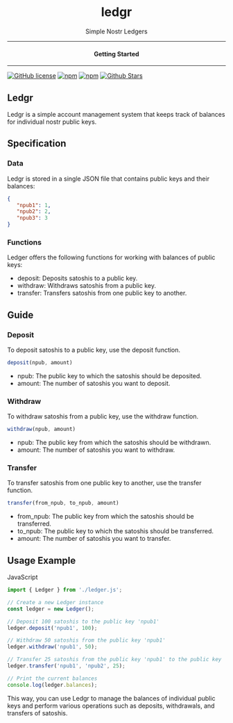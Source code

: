 <div align="center">
  <h1>ledgr</h1>
</div>

<div align="center">  
Simple Nostr Ledgers
</div>

---

<div align="center">
<h4>Getting Started</h4>
</div>
  
---
  

[![GitHub license](https://img.shields.io/badge/license-MIT-blue.svg)](LICENSE)
[![npm](https://img.shields.io/npm/v/ledgr)](https://npmjs.com/package/ledgr)
[![npm](https://img.shields.io/npm/dw/ledgr.svg)](https://npmjs.com/package/ledgr)
[![Github Stars](https://img.shields.io/github/stars/webledgers/ledgr.svg)](https://github.com/webledgers/ledgr/)




## Ledgr

Ledgr is a simple account management system that keeps track of balances for individual nostr public keys.

## Specification

### Data

Ledgr is stored in a single JSON file that contains public keys and their balances:

```json
{
   "npub1": 1,
   "npub2": 2,
   "npub3": 3
}
```

### Functions

Ledger offers the following functions for working with balances of public keys:

- deposit: Deposits satoshis to a public key.
- withdraw: Withdraws satoshis from a public key.
- transfer: Transfers satoshis from one public key to another.

## Guide

### Deposit

To deposit satoshis to a public key, use the deposit function.

```JavaScript
deposit(npub, amount)
```

- npub: The public key to which the satoshis should be deposited.
- amount: The number of satoshis you want to deposit.

### Withdraw

To withdraw satoshis from a public key, use the withdraw function.

```Javascript
withdraw(npub, amount)
```

- npub: The public key from which the satoshis should be withdrawn.
- amount: The number of satoshis you want to withdraw.

### Transfer

To transfer satoshis from one public key to another, use the transfer function.

```JavaScript
transfer(from_npub, to_npub, amount)
```

- from_npub: The public key from which the satoshis should be transferred.
- to_npub: The public key to which the satoshis should be transferred.
- amount: The number of satoshis you want to transfer.

## Usage Example

JavaScript

```JavaScript
import { Ledger } from './ledger.js';

// Create a new Ledger instance
const ledger = new Ledger();

// Deposit 100 satoshis to the public key 'npub1'
ledger.deposit('npub1', 100);

// Withdraw 50 satoshis from the public key 'npub1'
ledger.withdraw('npub1', 50);

// Transfer 25 satoshis from the public key 'npub1' to the public key 'npub2'
ledger.transfer('npub1', 'npub2', 25);

// Print the current balances
console.log(ledger.balances);
```

This way, you can use Ledgr to manage the balances of individual public keys and perform various operations such as deposits, withdrawals, and transfers of satoshis.



















